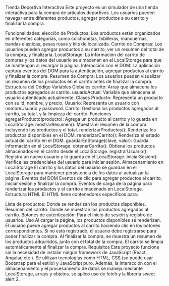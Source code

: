 Tienda Deportiva Interactiva Este proyecto es un simulador de una tienda interactiva para la compra de artículos deportivos. Los usuarios pueden navegar entre diferentes productos, agregar productos a su carrito y finalizar la compra.

Funcionalidades: elección de Productos: Los productos están organizados en diferentes categorías, como colchonetas, tobilleras, mancuernas, bandas elásticas, pesas rusas y kits de localizada. Carrito de Compras: Los usuarios pueden agregar productos a su carrito, ver un resumen del total de la compra, y finalizarla. LocalStorage: La información del carrito de compras y los datos del usuario se almacenan en el LocalStorage para que se mantengan al recargar la página. Interacción con el DOM: La aplicación captura eventos del DOM para la autenticación, agregar productos al carrito y finalizar la compra. Resumen de Compra: Los usuarios pueden visualizar un resumen de los productos en el carrito antes de finalizar la compra. Estructura del Código Variables Globales carrito: Array que almacena los productos agregados al carrito. usuarioActual: Variable que almacena el usuario autenticado actualmente. Clases Producto: Representa un producto con su id, nombre, y precio. Usuario: Representa un usuario con nombreUsuario y password. Carrito: Gestiona los productos agregados al carrito, su total, y la limpieza del carrito. Funciones agregarProducto(producto): Agrega un producto al carrito y lo guarda en LocalStorage. mostrarResumen(): Muestra el resumen de la compra incluyendo los productos y el total. renderizarProductos(): Renderiza los productos disponibles en el DOM. renderizarCarrito(): Renderiza el estado actual del carrito en el DOM. guardarEnStorage(clave, valor): Guarda información en el LocalStorage. obtenerCarrito(): Obtiene los productos almacenados en el carrito desde el LocalStorage. registrarUsuario(): Registra un nuevo usuario y lo guarda en el LocalStorage. iniciarSesion(): Verifica las credenciales del usuario para iniciar sesión. Almacenamiento en LocalStorage El carrito y los datos del usuario se guardan en el LocalStorage para mantener persistencia de los datos al actualizar la página. Eventos del DOM Eventos de clic para agregar productos al carrito, iniciar sesión y finalizar la compra. Eventos de carga de la página para renderizar los productos y el carrito almacenado en LocalStorage. Estructura HTML El HTML tiene contenedores específicos para:

Lista de productos: Donde se renderizan los productos disponibles. Resumen del carrito: Donde se muestran los productos agregados al carrito. Botones de autenticación: Para el inicio de sesión y registro de usuarios. Uso Al cargar la página, los productos disponibles se renderizan. El usuario puede agregar productos al carrito haciendo clic en los botones correspondientes. Si no está registrado, el usuario debe registrarse para poder finalizar la compra. Al finalizar la compra, se muestra un resumen de los productos adquiridos, junto con el total de la compra. El carrito se limpia automáticamente al finalizar la compra. Requisitos Este proyecto funciona sin la necesidad de instalar ningún framework de JavaScript (React, Angular, etc.). Se utilizan tecnologías como HTML, CSS (se puede usar Bootstrap para el estilo) y JavaScript puro. Además, la interacción con el almacenamiento y el procesamiento de datos se maneja mediante LocalStorage, arrays y objetos. se aplico uso de fetch y la libreria sweet alert 2.

